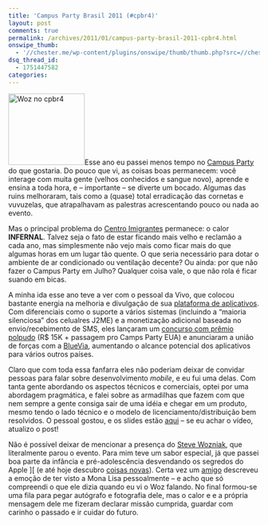 ```yaml
---
title: 'Campus Party Brasil 2011 (#cpbr4)'
layout: post
comments: true
permalink: /archives/2011/01/campus-party-brasil-2011-cpbr4.html
onswipe_thumb:
  - '//chester.me/wp-content/plugins/onswipe/thumb/thumb.php?src=//chester.me/wp-content/uploads/2011/01/woz.jpg&amp;w=600&amp;h=800&amp;zc=1&amp;q=75&amp;f=0'
dsq_thread_id:
  - 1751447582
categories:
---
```

<img class="alignright size-full wp-image-5848" title="Woz no cpbr4" src="//chester.me/wp-content/uploads/2011/01/woz.jpg" alt="Woz no cpbr4" width="153" height="143" />Esse ano eu passei menos tempo no [Campus Party][1] do que gostaria. Do pouco que vi, as coisas boas permanecem: você interage com muita gente (velhos conhecidos e sangue novo), aprende e ensina a toda hora, e &#8211; importante &#8211; se diverte um bocado. Algumas das ruins melhoraram, tais como a (quase) total erradicação das cornetas e vuvuzelas, que atrapalhavam as palestras acrescentando pouco ou nada ao evento.

Mas o principal problema do [Centro Imigrantes][2] permanece: o calor **INFERNAL**. Talvez seja o fato de estar ficando mais velho e reclamão a cada ano, mas simplesmente não vejo mais como ficar mais do que algumas horas em um lugar tão quente. O que seria necessário para dotar o ambiente de ar condicionado ou ventilação decente? Ou ainda: por que não fazer o Campus Party em Julho? Qualquer coisa vale, o que não rola é ficar suando em bicas.

A minha ida esse ano teve a ver com o pessoal da Vivo, que colocou bastante energia na melhoria e divulgação de sua [plataforma de aplicativos][3]. Com diferenciais como o suporte a vários sistemas (incluindo a &#8220;maioria silenciosa&#8221; dos celualres J2ME) e a monetização adicional baseada no envio/recebimento de SMS, eles lançaram um [concurso com prêmio polpudo][4] (R$ 15K + passagem pro Camps Party EUA) e anunciaram a união de forças com a [BlueVia][5], aumentando o alcance potencial dos aplicativos para vários outros países.

Claro que com toda essa fanfarra eles não poderiam deixar de convidar pessoas para falar sobre desenvolvimento *mobile*, e eu fui uma delas. Com tanta gente abordando os aspectos técnicos e comerciais, optei por uma abordagem pragmática, e falei sobre as armadilhas que fazem com que nem sempre a gente consiga sair de uma idéia e chegar em um produto, mesmo tendo o lado técnico e o modelo de licenciamento/distribuição bem resolvidos. O pessoal gostou, e os slides estão [aqui][6] &#8211; se eu achar o vídeo, atualizo o post!

Não é possível deixar de mencionar a presença do [Steve Wozniak][7], que literalmente parou o evento. Para mim teve um sabor especial, já que passei boa parte da infância e pré-adolescência desvendando os segredos do Apple ][ (e até hoje descubro [coisas novas][8]). Certa vez um [amigo][9] descreveu a emoção de ter visto a Mona Lisa pessoalmente &#8211; e acho que só compreendi o que ele dizia quando eu vi o Woz falando. No final formou-se uma fila para pegar autógrafo e fotografia dele, mas o calor e e a própria mensagem dele me fizeram declarar missão cumprida, guardar com carinho o passado e ir cuidar do futuro.

 [1]: http://www.campus-party.com.br/2011/index.html
 [2]: http://www.apontador.com.br/local/sp/sao_paulo/festas_e_eventos/XA9Q5J2Q/centro_de_exposicoes_imigrantes.html
 [3]: //chester.me/archives/2010/01/plataforma-vivo-para-desenvolvimento-e-comercializacao-de-aplicativos-baseados-em-sms-sera-a-app-store-tupiniquim.html
 [4]: http://www.baixaki.com.br/tecnologia/7826-vivo-lanca-concurso-para-premiar-desenvolvedores-de-aplicativos-moveis.htm
 [5]: https://bluevia.com/en/
 [6]: http://www.slideshare.net/chesterbr/aplicativos-mobile-da-idia-ao-produto-ou-no
 [7]: http://woz.org
 [8]: http://en.wikipedia.org/wiki/SWEET16
 [9]: http://www.imdb.com/name/nm2039149/
